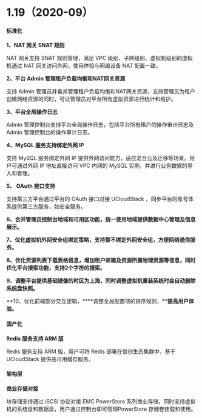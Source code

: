 # 1.19（2020-09）

#### **标准化**

**1、NAT 网关 SNAT 规则**

NAT 网关支持 SNAT 规则管理，满足 VPC 级别、子网级别、虚拟机级别的虚拟机通过 NAT 网关访问外网，使用体验与网络设备 NAT 配置一致。

**2、平台 Admin 管理租户负载均衡和NAT网关资源**

支持 Admin 管理员并看并管理租户负载均衡和NAT网关资源，支持管理员为租户创建网络资源的同时，可让管理员对平台所有虚拟资源进行统计和维护。

**3、平台全局操作日志**

Admin 管理控制台支持平台全局操作日志，包括平台所有租户的操作审计日志及 Admin 管理控制台的操作审计日志。

**4、MySQL 服务支持绑定外网 IP**

支持 MySQL 服务绑定外网 IP 提供外网访问能力，适应混合云及迁移等场景。用户可通过外网 IP 地址直接访问 VPC 内网的 MySQL 实例，并进行业务数据的导入和管理。

**5、 OAuth 接口支持**

支持第三方平台通过平台的 OAuth 接口对接 UCloudStack ，同步平台的账号体系提供第三方服务，如安全服务。

**6、合并管理员控制台地域和可用区功能，统一使用地域提供数据中心管理及信息展示。**

**7、优化虚拟机外网安全组绑定策略，支持暂不绑定外网安全组，方便网络通信服务。**

**8、优化资源列表下载表格信息，增加租户邮箱及资源所属物理资源等信息，同时优化平台搜索功能，支持2个字符的搜索。**

**9、调整平台提供基础镜像的时区为上海，同时调整虚拟机重装系统时会自动删除系统盘快照。**

**10、优化前端部分交互逻辑，****调整全局配置项的排序规则，****提高用户体验。**

#### **国产化**

**Redis 服务支持 ARM 版**

Redis 服务支持 ARM 版，用户可将 Redis 部署在信创生态集群中，基于 UCloudStack 提供高可用缓存服务。

#### **架构层**

**商业存储对接**

块存储支持通过 iSCSI 协议对接 EMC PowerStore 系列商业存储，同时支持虚拟机的系统盘和数据盘，用户通过控制台即可管理PowerStore 存储卷挂载和使用。

